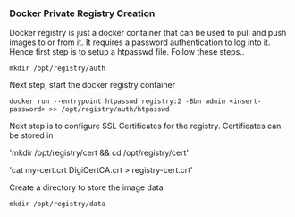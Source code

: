 ### Docker Private Registry Creation

Docker registry is just a docker container that can be used to pull and push images to or from it. It requires a password authentication to log into it. Hence first step is to setup a htpasswd file. Follow these steps..

`mkdir /opt/registry/auth`

Next step, start the docker registry container

`docker run --entrypoint htpasswd registry:2 -Bbn admin <insert-password> >> /opt/registry/auth/htpasswd`

Next step is to configure SSL Certificates for the registry. Certificates can be stored in 

'mkdir /opt/registry/cert && cd /opt/registry/cert'

'cat my-cert.crt DigiCertCA.crt > registry-cert.crt'

Create a directory to store the image data

`mkdir /opt/registry/data`

